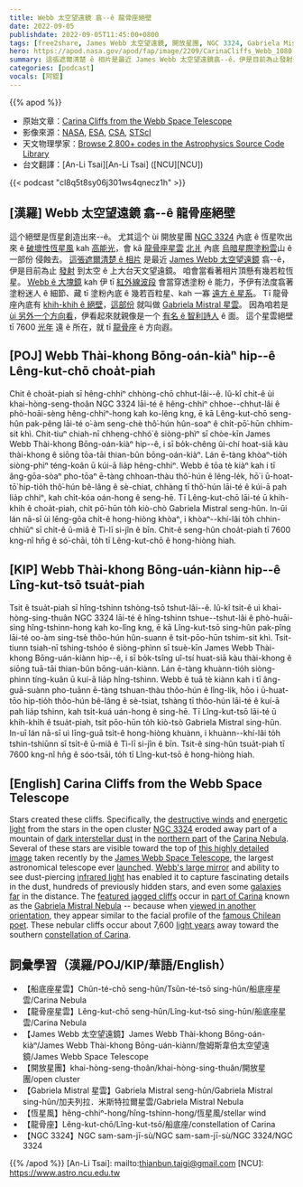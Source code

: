 ```yaml
---
title: Webb 太空望遠鏡 翕--ê 龍骨座絕壁
date: 2022-09-05
publishdate: 2022-09-05T11:45:00+0800
tags: [free2share, James Webb 太空望遠鏡, 開放星團, NGC 3324, Gabriela Mistral 星雲, 龍骨座, 恆星風, 龍骨座星雲]
hero: https://apod.nasa.gov/apod/fap/image/2209/CarinaCliffs_Webb_1080.jpg
summary: 這張遮爾清楚 ê 相片是最近 James Webb 太空望遠鏡翕--ê，伊是目前為止發射到太空 ê 上大台天文望遠鏡。
categories: [podcast]
vocals: [阿錕]
---
```


{{% apod %}}

- 原始文章：[Carina Cliffs from the Webb Space Telescope](https://apod.nasa.gov/apod/ap220905.html)
- 影像來源：[NASA](https://www.nasa.gov/), [ESA](https://www.esa.int/), [CSA](https://www.asc-csa.gc.ca/eng/), [STScI](https://www.stsci.edu/)
- 天文物理學家：[Browse 2,800+ codes in the Astrophysics Source Code Library](http://ascl.net/)
- 台文翻譯：[An-Li Tsai][An-Li Tsai] ([NCU][NCU])

{{< podcast "cl8q5t8sy06j301ws4qnecz1h" >}}

## [漢羅] Webb 太空望遠鏡 翕--ê 龍骨座絕壁
這个絕壁是恆星創造出來--ê。
尤其這个 ùi 開放星團 [NGC 3324][NGC 3324] 內底 ê 恆星吹出來 ê [破壞性恆星風][destructive winds] kah [高能光][energetic light]，會 kā [龍骨座星雲][Carina Nebula] [北爿][northern part t] 內底 [烏暗星際塗粉雲][dark interstellar dust]山 ê 一部份 侵蝕去。
[這張遮爾清楚 ê 相片][this highly detailed image] 是最近 [James Webb 太空望遠鏡][James Webb Space Telescope] 翕--ê，伊是目前為止 [發射][launch] 到太空 ê 上大台天文望遠鏡。
咱會當看著相片頂懸有幾若粒恆星。
[Webb ê 大塊鏡][Webb's large mirror] kah 伊 tī [紅外線波段][infrared light] 會當穿透塗粉 ê 能力，予伊有法度翕著 塗粉迷人 ê 細節、藏 tī 塗粉內底 ê 幾若百粒星、kah 一寡 [遠方 ê 星系][galaxies far t]。
Tī 龍骨座內底有 [khih-khih ê 絕壁][featured jagged cliffs]，[這部份][part of Carina] 就叫做 [Gabriela Mistral 星雲][Gabriela Mistral Nebula]。
因為咱若是 [ùi 另外一个方向看][viewed in another orientation]，伊看起來就親像是一个 [有名 ê 智利詩人][famous Chilean poet] ê 面。
這个星雲絕壁 tī 7600 [光年][light years] 遠 ê 所在，就 tī [龍骨座][constellation of Carina] ê 方向遐。

## [POJ] Webb Thài-khong Bōng-oán-kiàⁿ hip--ê Lêng-kut-chō choa̍t-piah
Chit ê choa̍t-piah sī hêng-chhiⁿ chhòng-chō chhut-lâi--ê.
Iû-kî chit-ê ùi khai-hòng-seng-thoân NGC 3324 lāi-té ê hêng-chhiⁿ chhoe--chhut-lâi ê phò-hoāi-sèng hêng-chhiⁿ-hong kah ko-lêng kng, ē kā Lêng-kut-chō seng-hûn pak-pêng lāi-té o͘-àm seng-chè thô͘-hún hûn-soaⁿ ê chi̍t-pō͘-hūn chhim-sit khì.
Chit-tiuⁿ chiah-nī chheng-chhó͘ ê siòng-phìⁿ sī chòe-kīn James Webb Thài-khong Bōng-oán-kiàⁿ hip--ê, i sī bo̍k-chêng ûi-chí hoat-siā kàu thài-khong ê siōng tōa-tāi thian-bûn bōng-oán-kiàⁿ.
Lán ē-tàng khòaⁿ-tio̍h siòng-phìⁿ téng-koân ū kúi-ā lia̍p hêng-chhiⁿ.
Webb ê tōa tè kiàⁿ kah i tī âng-gōa-sòaⁿ pho-tōaⁿ ē-tàng chhoan-thàu thô͘-hún ê lêng-le̍k, hō͘ i ū-hoat-tō͘ hip-tio̍h thô͘-hún bê-lâng ê sè-chiat, chhàng tī thô͘-hún lāi-té ê kúi-ā pah lia̍p chhiⁿ, kah chi̍t-kóa oán-hong ê seng-hē.
Tī Lêng-kut-chō lāi-té ū khih-khih ê choa̍t-piah, chit pō͘-hūn to̍h kiò-chò Gabriela Mistral seng-hûn.
In-ūi lán nā-sī ùi lēng-gōa chi̍t-ê hong-hiòng khòaⁿ, i khòaⁿ--khí-lâi to̍h chhin-chhiūⁿ sī chi̍t-ê ū-miâ ê Tì-lī si-jîn ê bīn.
Chit-ê seng-hûn choa̍t-piah tī 7600 kng-nî hn̄g ê só͘-chāi, to̍h tī Lêng-kut-chō ê hong-hiòng hiah.


## [KIP] Webb Thài-khong Bōng-uán-kiànn hip--ê Lîng-kut-tsō tsua̍t-piah
Tsit ê tsua̍t-piah sī hîng-tshinn tshòng-tsō tshut-lâi--ê.
Iû-kî tsit-ê uì khai-hòng-sing-thuân NGC 3324 lāi-té ê hîng-tshinn tshue--tshut-lâi ê phò-huāi-sìng hîng-tshinn-hong kah ko-lîng kng, ē kā Lîng-kut-tsō sing-hûn pak-pîng lāi-té oo-àm sing-tsè thôo-hún hûn-suann ê tsi̍t-pōo-hūn tshim-sit khì.
Tsit-tiunn tsiah-nī tshing-tshóo ê siòng-phìnn sī tsuè-kīn James Webb Thài-khong Bōng-uán-kiànn hip--ê, i sī bo̍k-tsîng uî-tsí huat-siā kàu thài-khong ê siōng tuā-tāi thian-bûn bōng-uán-kiànn.
Lán ē-tàng khuànn-tio̍h siòng-phìnn tíng-kuân ū kuí-ā lia̍p hîng-tshinn.
Webb ê tuā tè kiànn kah i tī âng-guā-suànn pho-tuānn ē-tàng tshuan-thàu thôo-hún ê lîng-li̍k, hōo i ū-huat-tōo hip-tio̍h thôo-hún bê-lâng ê sè-tsiat, tshàng tī thôo-hún lāi-té ê kuí-ā pah lia̍p tshinn, kah tsi̍t-kuá uán-hong ê sing-hē.
Tī Lîng-kut-tsō lāi-té ū khih-khih ê tsua̍t-piah, tsit pōo-hūn to̍h kiò-tsò Gabriela Mistral sing-hûn.
In-uī lán nā-sī uì līng-guā tsi̍t-ê hong-hiòng khuànn, i khuànn--khí-lâi to̍h tshin-tshiūnn sī tsi̍t-ê ū-miâ ê Tì-lī si-jîn ê bīn.
Tsit-ê sing-hûn tsua̍t-piah tī 7600 kng-nî hn̄g ê sóo-tsāi, to̍h tī Lîng-kut-tsō ê hong-hiòng hiah.

## [English] Carina Cliffs from the Webb Space Telescope

Stars created these cliffs.
Specifically, the [destructive winds][destructive winds] and [energetic light][energetic light] from the stars in the open cluster [NGC 3324][NGC 3324] eroded away part of a mountain of [dark interstellar dust][dark interstellar dust] in the [northern part][northern part e] of the [Carina Nebula][Carina Nebula].
Several of these stars are visible toward the top of [this highly detailed image][this highly detailed image] taken recently by the [James Webb Space Telescope][James Webb Space Telescope], the largest astronomical telescope ever [launch][launch]ed.
[Webb's large mirror][Webb's large mirror] and ability to see dust-piercing [infrared light][infrared light] has enabled it to capture fascinating details in the dust, hundreds of previously hidden stars, and even some [galaxies far][galaxies far e] in the distance.
The [featured jagged cliffs][featured jagged cliffs] occur in [part of Carina][part of Carina] known as the [Gabriela Mistral Nebula][Gabriela Mistral Nebula] -- because when [viewed in another orientation][viewed in another orientation], they appear similar to the facial profile of the [famous Chilean poet][famous Chilean poet].
These nebular cliffs occur about 7,600 [light years][light years] away toward the southern [constellation of Carina][constellation of Carina].

## 詞彙學習（漢羅/POJ/KIP/華語/English）
- 【船底座星雲】Chûn-té-chō seng-hûn/Tsûn-té-tsō sing-hûn/船底座星雲/Carina Nebula
- 【龍骨座星雲】Lêng-kut-chō seng-hûn/Lîng-kut-tsō sing-hûn/船底座星雲/Carina Nebula
- 【James Webb 太空望遠鏡】James Webb Thài-khong Bōng-oán-kiàⁿ/James Webb Thài-khong Bōng-uán-kiànn/詹姆斯韋伯太空望遠鏡/James Webb Space Telescope
- 【開放星團】khai-hòng-seng-thoân/khai-hòng-sing-thuân/開放星團/open cluster
- 【Gabriela Mistral 星雲】Gabriela Mistral seng-hûn/Gabriela Mistral sing-hûn/加夫列拉．米斯特拉爾星雲/Gabriela Mistral Nebula
- 【恆星風】hêng-chhiⁿ-hong/hîng-tshinn-hong/恆星風/stellar wind
- 【龍骨座】Lêng-kut-chō/Lîng-kut-tsō/船底座/constellation of Carina
- 【NGC 3324】NGC sam-sam-jī-sù/NGC sam-sam-jī-sù/NGC 3324/NGC 3324

{{% /apod %}}
[An-Li Tsai]: mailto:thianbun.taigi@gmail.com
[NCU]: https://www.astro.ncu.edu.tw

[copyright]: https://apod.nasa.gov/apod/fap/lib/about_apod.html#srapply

[destructive winds]:https://astronomy.swin.edu.au/cosmos/s/stellar+winds
[energetic light]:https://science.nasa.gov/ems/10_ultravioletwaves
[NGC 3324]:https://en.wikipedia.org/wiki/NGC_3324
[dark interstellar dust]:https://apod.nasa.gov/apod/ap201122.html
[northern part e]:https://apod.nasa.gov/apod/ap220131.html
[northern part t]:https://apod.tw/daily/20220131/
[Carina Nebula]:https://apod.nasa.gov/apod/ap190507.html
[this highly detailed image]:https://www.flickr.com/photos/nasawebbtelescope/52259221868/in/album-72177720300469752/
[James Webb Space Telescope]:https://webb.nasa.gov/
[launch]:https://youtu.be/9tXlqWldVVk
[Webb's large mirror]:https://webb.nasa.gov/content/observatory/ote/mirrors/index.html
[infrared light]:https://science.nasa.gov/ems/07_infraredwaves
[galaxies far e]:https://apod.nasa.gov/apod/ap210802.html
[galaxies far t]:https://apod.tw/daily/20210802/
[featured jagged cliffs]:https://webbtelescope.org/contents/media/images/2022/031/01G77PKB8NKR7S8Z6HBXMYATGJ
[part of Carina]:https://www.youtube.com/watch?v=QHa2jnei_MM
[Gabriela Mistral Nebula]:https://apod.nasa.gov/apod/ap190316.html
[viewed in another orientation]:https://www.intermountainpet.com/hubfs/Blog_Images/Dogs-tilting-their-heads.jpg
[famous Chilean poet]:https://en.wikipedia.org/wiki/Gabriela_Mistral
[light years]:https://spaceplace.nasa.gov/light-year/en/
[constellation of Carina]:https://chandra.harvard.edu/photo/constellations/carina.html
